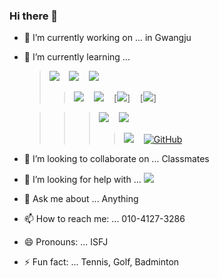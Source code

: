 ### Hi there 👋


<!--
**psihyeong/psihyeong** is a ✨ _special_ ✨ repository because its `README.md` (this file) appears on your GitHub profile.

Here are some ideas to get you started:
-->
  
- 🔭 I’m currently working on ... in Gwangju
- 🌱 I’m currently learning ... 
  > [<img src="https://img.shields.io/badge/HTML5-E34F26?style=for-the-badge&logo=html5&logoColor=white" />]() &nbsp;&nbsp;
    [<img src="https://img.shields.io/badge/CSS3-1572B6?style=for-the-badge&logo=css3&logoColor=white" />]() &nbsp;&nbsp;
    [<img src = "https://img.shields.io/badge/Bootstrap-563D7C?style=for-the-badge&logo=bootstrap&logoColor=white"/>](https://getbootstrap.com/) &nbsp;&nbsp;
  >> [<img src="https://img.shields.io/badge/Python-3776AB?style=for-the-badge&logo=python&logoColor=white" />]() &nbsp;&nbsp;
  >> [<img src="https://img.shields.io/badge/Django-092E20?style=for-the-badge&logo=Django&logoColor=white"/>]() &nbsp;&nbsp;
  >> [<img src= "https://img.shields.io/badge/java-%23ED8B00.svg?style=for-the-badge&logo=java&logoColor=white"/>] &nbsp;&nbsp;
  >> [<img src="https://img.shields.io/badge/Springboot-6DB33F?style=for-the-badge&logo=Springboot&logoColor=white"/>] &nbsp;&nbsp;

  >>> [<img src="https://img.shields.io/badge/Javascript-F7DF1E?style=for-the-badge&logo=Javascript&logoColor=white"/>]() &nbsp;&nbsp;
  >>> [<img src="https://img.shields.io/badge/vue.js-4FC08D?style=for-the-badge&logo=vue.js&logoColor=white">]() &nbsp;&nbsp;
  >>>> [<img src="https://img.shields.io/badge/GIT-E44C30?style=for-the-badge&logo=git&logoColor=white"/>](https://git-scm.com/) &nbsp;&nbsp; 
    [<img src="https://img.shields.io/badge/GitHub-100000?style=for-the-badge&logo=github&logoColor=white" alt="GitHub"/>](https://github.com/) &nbsp;&nbsp; 
  
- 👯 I’m looking to collaborate on ... Classmates
- 🤔 I’m looking for help with ... <a href="https://solved.ac/psh1514"><img src="http://mazassumnida.wtf/api/mini/generate_badge?boj=psh1514"/></a>
- 💬 Ask me about ... Anything
- 📫 How to reach me: ... 010-4127-3286
- 😄 Pronouns: ... ISFJ
- ⚡ Fun fact: ... Tennis, Golf, Badminton

<div align=center>
  <img src="https://komarev.com/ghpvc/?username=psihyeong&style=for-the-badge&color=3776AB" alt=""/>
</div>

